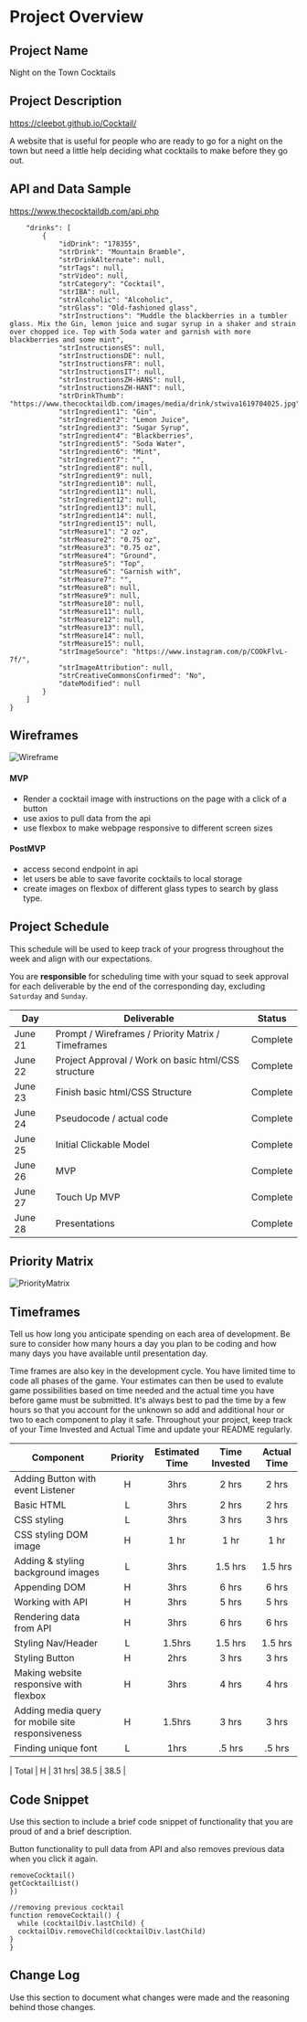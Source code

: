 # Project Overview


## Project Name

Night on the Town Cocktails

## Project Description

https://cleebot.github.io/Cocktail/

A website that is useful for people who are ready to go for a night on the town but need a little help deciding what cocktails to make before they go out.

## API and Data Sample

https://www.thecocktaildb.com/api.php

```{
    "drinks": [
        {
            "idDrink": "178355",
            "strDrink": "Mountain Bramble",
            "strDrinkAlternate": null,
            "strTags": null,
            "strVideo": null,
            "strCategory": "Cocktail",
            "strIBA": null,
            "strAlcoholic": "Alcoholic",
            "strGlass": "Old-fashioned glass",
            "strInstructions": "Muddle the blackberries in a tumbler glass. Mix the Gin, lemon juice and sugar syrup in a shaker and strain over chopped ice. Top with Soda water and garnish with more blackberries and some mint",
            "strInstructionsES": null,
            "strInstructionsDE": null,
            "strInstructionsFR": null,
            "strInstructionsIT": null,
            "strInstructionsZH-HANS": null,
            "strInstructionsZH-HANT": null,
            "strDrinkThumb": "https://www.thecocktaildb.com/images/media/drink/stwiva1619704025.jpg",
            "strIngredient1": "Gin",
            "strIngredient2": "Lemon Juice",
            "strIngredient3": "Sugar Syrup",
            "strIngredient4": "Blackberries",
            "strIngredient5": "Soda Water",
            "strIngredient6": "Mint",
            "strIngredient7": "",
            "strIngredient8": null,
            "strIngredient9": null,
            "strIngredient10": null,
            "strIngredient11": null,
            "strIngredient12": null,
            "strIngredient13": null,
            "strIngredient14": null,
            "strIngredient15": null,
            "strMeasure1": "2 oz",
            "strMeasure2": "0.75 oz",
            "strMeasure3": "0.75 oz",
            "strMeasure4": "Ground",
            "strMeasure5": "Top",
            "strMeasure6": "Garnish with",
            "strMeasure7": "",
            "strMeasure8": null,
            "strMeasure9": null,
            "strMeasure10": null,
            "strMeasure11": null,
            "strMeasure12": null,
            "strMeasure13": null,
            "strMeasure14": null,
            "strMeasure15": null,
            "strImageSource": "https://www.instagram.com/p/COOkFlvL-7f/",
            "strImageAttribution": null,
            "strCreativeCommonsConfirmed": "No",
            "dateModified": null
        }
    ]
}
```


## Wireframes

![Wireframe](./assets/Wireframe.png)


#### MVP 

- Render a cocktail image with instructions on the page with a click of a button
- use axios to pull data from the api
- use flexbox to make webpage responsive to different screen sizes

#### PostMVP  

- access second endpoint in api
- let users be able to save favorite cocktails to local storage
- create images on flexbox of different glass types to search by glass type.


## Project Schedule

This schedule will be used to keep track of your progress throughout the week and align with our expectations.  

You are **responsible** for scheduling time with your squad to seek approval for each deliverable by the end of the corresponding day, excluding `Saturday` and `Sunday`.

|  Day | Deliverable | Status
|---|---| ---|
|June 21| Prompt / Wireframes / Priority Matrix / Timeframes | Complete
|June 22| Project Approval / Work on basic html/CSS structure| Complete
|June 23| Finish basic html/CSS Structure | Complete
|June 24| Pseudocode / actual code  | Complete
|June 25| Initial Clickable Model | Complete
|June 26| MVP | Complete
|June 27| Touch Up MVP | Complete
|June 28| Presentations | Complete

## Priority Matrix

![PriorityMatrix](./assets/PriorityMatrix.png)

## Timeframes

Tell us how long you anticipate spending on each area of development. Be sure to consider how many hours a day you plan to be coding and how many days you have available until presentation day.

Time frames are also key in the development cycle.  You have limited time to code all phases of the game.  Your estimates can then be used to evalute game possibilities based on time needed and the actual time you have before game must be submitted. It's always best to pad the time by a few hours so that you account for the unknown so add and additional hour or two to each component to play it safe. Throughout your project, keep track of your Time Invested and Actual Time and update your README regularly.

| Component | Priority | Estimated Time | Time Invested | Actual Time |
| --- | :---: |  :---: | :---: | :---: |
| Adding Button with event Listener | H | 3hrs| 2 hrs | 2 hrs |
| Basic HTML  | L | 3hrs| 2 hrs |2 hrs |
| CSS styling | L | 3hrs| 3 hrs | 3 hrs |
| CSS styling DOM image | H | 1 hr | 1 hr | 1 hr |
| Adding & styling background images | L | 3hrs| 1.5 hrs |1.5 hrs |
| Appending DOM | H | 3hrs| 6 hrs|6 hrs  |
| Working with API | H | 3hrs| 5 hrs | 5 hrs |
| Rendering data from API | H | 3hrs| 6 hrs |6 hrs  |
| Styling Nav/Header | L | 1.5hrs| 1.5 hrs | 1.5 hrs |
| Styling Button | H | 2hrs| 3 hrs | 3 hrs  |
| Making website responsive with flexbox | H | 3hrs| 4 hrs | 4 hrs|
| Adding media query for mobile site responsiveness | H | 1.5hrs| 3 hrs | 3 hrs  |
| Finding unique font | L | 1hrs|.5 hrs  | .5 hrs |


| Total | H | 31 hrs| 38.5 | 38.5 |

## Code Snippet

Use this section to include a brief code snippet of functionality that you are proud of and a brief description.  

Button functionality to pull data from API and also removes previous data when you click it again.

```button.addEventListener('click', () => {
removeCocktail()
getCocktailList()
})

//removing previous cocktail
function removeCocktail() {
  while (cocktailDiv.lastChild) {
  cocktailDiv.removeChild(cocktailDiv.lastChild)
}
}
```

## Change Log
 Use this section to document what changes were made and the reasoning behind those changes.  
